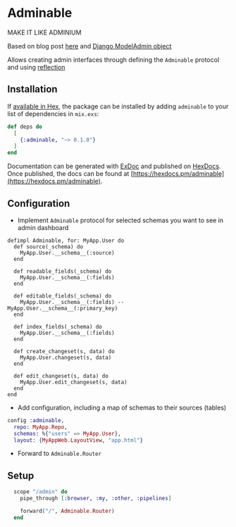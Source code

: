 # Adminable

MAKE IT LIKE ADMINIUM

Based on blog post [here](https://lytedev.io/blog/ecto-reflection-for-simple-admin-crud-forms/) and
[Django ModelAdmin object](https://docs.djangoproject.com/en/2.2/ref/contrib/admin/#modeladmin-objects)

Allows creating admin interfaces through defining the `Adminable` protocol and using [reflection](https://hexdocs.pm/ecto/Ecto.Schema.html#module-reflection)

## Installation

If [available in Hex](https://hex.pm/docs/publish), the package can be installed
by adding `adminable` to your list of dependencies in `mix.exs`:

```elixir
def deps do
  [
    {:adminable, "~> 0.1.0"}
  ]
end
```

Documentation can be generated with [ExDoc](https://github.com/elixir-lang/ex_doc)
and published on [HexDocs](https://hexdocs.pm). Once published, the docs can
be found at [https://hexdocs.pm/adminable](https://hexdocs.pm/adminable).

## Configuration

- Implement `Adminable` protocol for selected schemas you want to see in admin dashboard

```
defimpl Adminable, for: MyApp.User do
  def source(_schema) do
    MyApp.User.__schema__(:source)
  end

  def readable_fields(_schema) do
    MyApp.User.__schema__(:fields)
  end

  def editable_fields(_schema) do
    MyApp.User.__schema__(:fields) -- MyApp.User.__schema__(:primary_key)
  end

  def index_fields(_schema) do
    MyApp.User.__schema__(:fields)
  end

  def create_changeset(s, data) do
    MyApp.User.changeset(s, data)
  end

  def edit_changeset(s, data) do
    MyApp.User.edit_changeset(s, data)
  end
end
```

- Add configuration, including a map of schemas to their sources (tables)

```elixir
config :adminable,
  repo: MyApp.Repo,
  schemas: %{"users" => MyApp.User},
  layout: {MyAppWeb.LayoutView, "app.html"}
```

- Forward to `Adminable.Router`

## Setup

```elixir
  scope "/admin" do
    pipe_through [:browser, :my, :other, :pipelines]

    forward("/", Adminable.Router)
  end
```
